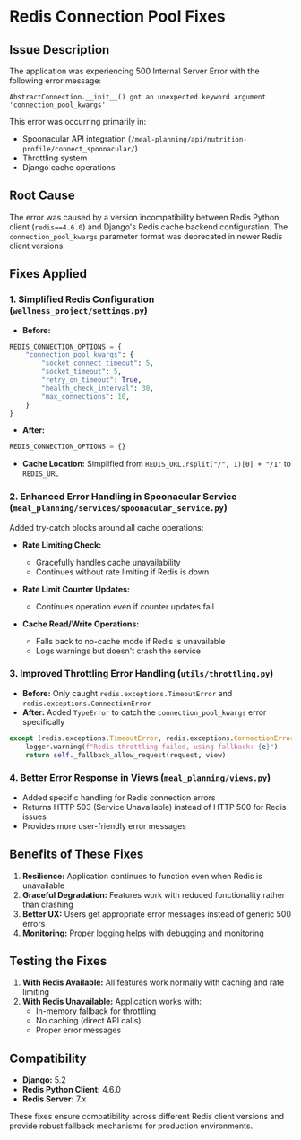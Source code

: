 # Redis Connection Pool Fixes

## Issue Description
The application was experiencing 500 Internal Server Error with the following error message:
```
AbstractConnection.__init__() got an unexpected keyword argument 'connection_pool_kwargs'
```

This error was occurring primarily in:
- Spoonacular API integration (`/meal-planning/api/nutrition-profile/connect_spoonacular/`)
- Throttling system
- Django cache operations

## Root Cause
The error was caused by a version incompatibility between Redis Python client (`redis==4.6.0`) and Django's Redis cache backend configuration. The `connection_pool_kwargs` parameter format was deprecated in newer Redis client versions.

## Fixes Applied

### 1. Simplified Redis Configuration (`wellness_project/settings.py`)
- **Before:**
```python
REDIS_CONNECTION_OPTIONS = {
    "connection_pool_kwargs": {
        "socket_connect_timeout": 5,
        "socket_timeout": 5,
        "retry_on_timeout": True,
        "health_check_interval": 30,
        "max_connections": 10,
    }
}
```

- **After:**
```python
REDIS_CONNECTION_OPTIONS = {}
```

- **Cache Location:** Simplified from `REDIS_URL.rsplit("/", 1)[0] + "/1"` to `REDIS_URL`

### 2. Enhanced Error Handling in Spoonacular Service (`meal_planning/services/spoonacular_service.py`)

Added try-catch blocks around all cache operations:

- **Rate Limiting Check:**
  - Gracefully handles cache unavailability
  - Continues without rate limiting if Redis is down
  
- **Rate Limit Counter Updates:**
  - Continues operation even if counter updates fail
  
- **Cache Read/Write Operations:**
  - Falls back to no-cache mode if Redis is unavailable
  - Logs warnings but doesn't crash the service

### 3. Improved Throttling Error Handling (`utils/throttling.py`)
- **Before:** Only caught `redis.exceptions.TimeoutError` and `redis.exceptions.ConnectionError`
- **After:** Added `TypeError` to catch the `connection_pool_kwargs` error specifically

```python
except (redis.exceptions.TimeoutError, redis.exceptions.ConnectionError, TypeError) as e:
    logger.warning(f"Redis throttling failed, using fallback: {e}")
    return self._fallback_allow_request(request, view)
```

### 4. Better Error Response in Views (`meal_planning/views.py`)
- Added specific handling for Redis connection errors
- Returns HTTP 503 (Service Unavailable) instead of HTTP 500 for Redis issues
- Provides more user-friendly error messages

## Benefits of These Fixes

1. **Resilience:** Application continues to function even when Redis is unavailable
2. **Graceful Degradation:** Features work with reduced functionality rather than crashing
3. **Better UX:** Users get appropriate error messages instead of generic 500 errors
4. **Monitoring:** Proper logging helps with debugging and monitoring

## Testing the Fixes

1. **With Redis Available:** All features work normally with caching and rate limiting
2. **With Redis Unavailable:** Application works with:
   - In-memory fallback for throttling
   - No caching (direct API calls)
   - Proper error messages

## Compatibility

- **Django:** 5.2
- **Redis Python Client:** 4.6.0
- **Redis Server:** 7.x

These fixes ensure compatibility across different Redis client versions and provide robust fallback mechanisms for production environments.